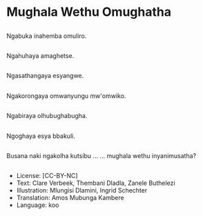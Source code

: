 # Mughala Wethu Omughatha

##
Ngabuka inahemba omuliro.

##
Ngahuhaya amaghetse.

##
Ngasathangaya esyangwe.

##
Ngakorongaya omwanyungu mw'omwiko.

##
Ngabiraya olhubughabugha.

##
Ngoghaya esya bbakuli.

##
Busana naki ngakolha kutsibu … ... mughala wethu inyanimusatha?

##
* License: [CC-BY-NC]
* Text: Clare Verbeek, Thembani Dladla, Zanele Buthelezi
* Illustration: Mlungisi Dlamini, Ingrid Schechter
* Translation: Amos Mubunga Kambere
* Language: koo
